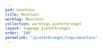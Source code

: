 ```yaml
---
pid: mountain
title: Mountain
worktag: Mountain
collection: worktags_pieterbruegel
layout: tagpage_pieterbruegel
order: '108'
permalink: "/pieterbruegel/tags/mountain"
---
```

